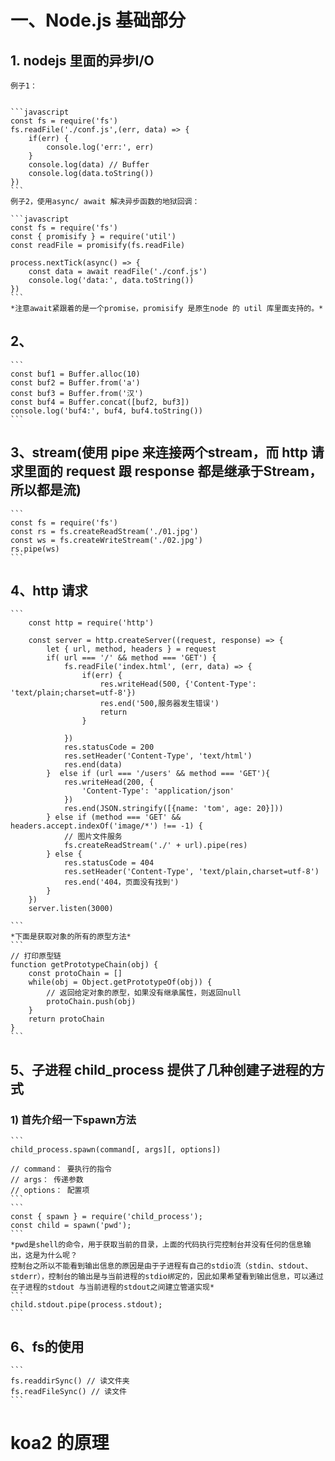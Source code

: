 # 一、Node.js 基础部分

## 1. nodejs 里面的异步I/O
	例子1：
	

	```javascript
	const fs = require('fs')
	fs.readFile('./conf.js',(err, data) => {
	    if(err) {
	        console.log('err:', err)
	    }
	    console.log(data) // Buffer
	    console.log(data.toString())
	})
	```
	例子2，使用async/ await 解决异步函数的地狱回调：
	
	```javascript
	const fs = require('fs')
	const { promisify } = require('util')
	const readFile = promisify(fs.readFile)

	process.nextTick(async() => {
	    const data = await readFile('./conf.js')
	    console.log('data:', data.toString())
	})
	```
	*注意await紧跟着的是一个promise，promisify 是原生node 的 util 库里面支持的。*
## 2、<Buffer>
	```
	const buf1 = Buffer.alloc(10)
	const buf2 = Buffer.from('a')
	const buf3 = Buffer.from('汉')
	const buf4 = Buffer.concat([buf2, buf3])
	console.log('buf4:', buf4, buf4.toString())
	```
## 3、stream(使用 pipe 来连接两个stream，而 http 请求里面的 request 跟 response 都是继承于Stream，所以都是流)
	```
	const fs = require('fs')
	const rs = fs.createReadStream('./01.jpg')
	const ws = fs.createWriteStream('./02.jpg')
	rs.pipe(ws)
	```
## 4、http 请求
	```
		const http = require('http')

		const server = http.createServer((request, response) => {
			let { url, method, headers } = request
			if( url === '/' && method === 'GET') {
				fs.readFile('index.html', (err, data) => {
					if(err) {
						res.writeHead(500, {'Content-Type': 'text/plain;charset=utf-8'})
						res.end('500,服务器发生错误')
						return
					}

				})
				res.statusCode = 200
				res.setHeader('Content-Type', 'text/html')
				res.end(data)
			}  else if (url === '/users' && method === 'GET'){
				res.writeHead(200, {
					'Content-Type': 'application/json'
				})
				res.end(JSON.stringify([{name: 'tom', age: 20}]))
			} else if (method === 'GET' && headers.accept.indexOf('image/*') !== -1) {
				// 图片文件服务
				fs.createReadStream('./' + url).pipe(res)
			} else {
				res.statusCode = 404
				res.setHeader('Content-Type', 'text/plain,charset=utf-8')
				res.end('404，页面没有找到')
			}
		})
		server.listen(3000)

	```
	*下面是获取对象的所有的原型方法*
	```
	// 打印原型链
	function getPrototypeChain(obj) {
		const protoChain = []
		while(obj = Object.getPrototypeOf(obj)) {
			// 返回给定对象的原型，如果没有继承属性，则返回null
			protoChain.push(obj)
		}
		return protoChain
	}
	```


## 5、子进程 child_process 提供了几种创建子进程的方式
### 1) 首先介绍一下spawn方法
	```
	child_process.spawn(command[, args][, options])
	
	// command： 要执行的指令
	// args： 传递参数
	// options： 配置项
	```
	```
	const { spawn } = require('child_process');
	const child = spawn('pwd');
	```
	*pwd是shell的命令，用于获取当前的目录，上面的代码执行完控制台并没有任何的信息输出，这是为什么呢？
	控制台之所以不能看到输出信息的原因是由于子进程有自己的stdio流（stdin、stdout、stderr），控制台的输出是与当前进程的stdio绑定的，因此如果希望看到输出信息，可以通过在子进程的stdout 与当前进程的stdout之间建立管道实现*
	```
	child.stdout.pipe(process.stdout);
	```
## 6、fs的使用
	```
	fs.readdirSync() // 读文件夹
	fs.readFileSync() // 读文件
	```

# koa2 的原理